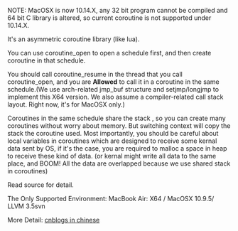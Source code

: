 NOTE: MacOSX is now 10.14.X, any 32 bit program cannot be compiled and 64 bit C library is altered, so current coroutine is not supported under 10.14.X.

It's an asymmetric coroutine library (like lua).

You can use coroutine_open to open a schedule first, and then create coroutine in that schedule. 

You should call coroutine_resume in the thread that you call coroutine_open, and you are **Allowed** to call it in a coroutine in the same schedule.(We use arch-related jmp_buf structure and setjmp/longjmp to implement this X64 version. We also assume a compiler-related call stack layout. Right now, it's for MacOSX only.)

Coroutines in the same schedule share the stack , so you can create many coroutines without worry about memory.
But switching context will copy the stack the coroutine used. Most importantly, you should be careful about local variables in coroutines which are designed to receive some kernal data sent by OS, if it's the case, you are required to malloc a space in heap to receive these kind of data. (or kernal might write all data to the same place, and BOOM! All the data are overlapped because we use shared stack in coroutines)

Read source for detail.

The Only Supported Environment:
MacBook Air: X64 / MacOSX 10.9.5/ LLVM 3.5svn

More Detail: [cnblogs in chinese](http://www.cnblogs.com/github-Yuandong-Chen/p/6973932.html "Implementation Tutorial")
